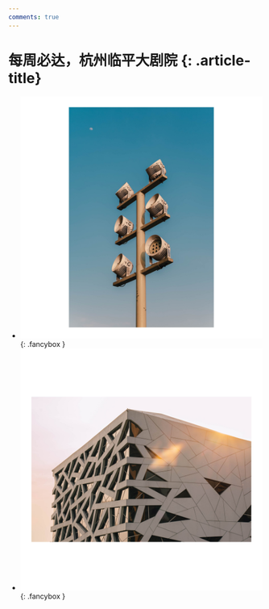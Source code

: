 ```yaml
---
comments: true
---
```


# 每周必达，杭州临平大剧院 {: .article-title}

<div class="grid cards" markdown>

- [![Image 3](44b308ee-5b52-4779-a520-181266676bab.jpg)](44b308ee-5b52-4779-a520-181266676bab.jpg){: .fancybox }
- [![Image 3](7ba902c2-2db5-42ad-bfa3-b61cb28f728f.jpg)](7ba902c2-2db5-42ad-bfa3-b61cb28f728f.jpg){: .fancybox }


</div>